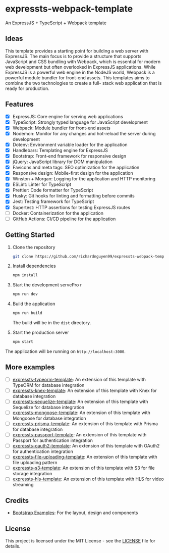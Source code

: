 # expressts-webpack-template

An ExpressJS + TypeScript + Webpack template

## Ideas

This template provides a starting point for building a web server with
ExpressJS. The main focus is to provide a structure that supports JavaScript
and CSS bundling with Webpack, which is essential for modern web development but
often overlooked in ExpressJS applications. While ExpressJS is a powerful web
engine in the NodeJS world, Webpack is a powerful module bundler for front-end
assets. This templates aims to combine the two technologies to create a full-
stack web application that is ready for production.

## Features

- [x] ExpressJS: Core engine for serving web applications
- [x] TypeScript: Strongly typed language for JavaScript development
- [x] Webpack: Module bundler for front-end assets
- [x] Nodemon: Monitor for any changes and hot-reload the server during development
- [x] Dotenv: Environment variable loader for the application
- [x] Handlebars: Templating engine for ExpressJS
- [x] Bootstrap: Front-end framework for responsive design
- [x] jQuery: JavaScript library for DOM manipulation
- [x] Favicons and meta tags: SEO optimization for the application
- [x] Responsive design: Mobile-first design for the application
- [x] Winston + Morgan: Logging for the application and HTTP monitoring
- [x] ESLint: Linter for TypeScript
- [x] Prettier: Code formatter for TypeScript
- [x] Husky: Git hooks for linting and formatting before commits
- [x] Jest: Testing framework for TypeScript
- [x] Supertest: HTTP assertions for testing ExpressJS routes
- [ ] Docker: Containerization for the application
- [ ] GitHub Actions: CI/CD pipeline for the application

## Getting Started

1. Clone the repository

    ```bash
    git clone https://github.com/richardnguyen99/expressts-webpack-template
    ```

2. Install dependencies

    ```bash
    npm install
    ```

3. Start the development servePro
r

    ```bash
    npm run dev
    ```

4. Build the application

    ```bash
    npm run build
    ```

    The build will be in the `dist` directory.

5. Start the production server

    ```bash
    npm start
    ```

The application will be running on `http://localhost:3000`.

## More examples

- [ ] [expressts-typeorm-template](#): An extension of this template with TypeORM for database integration
- [ ] [expressts-knex-template](#): An extension of this template with Knex for database integration
- [ ] [expressts-sequelize-template](#): An extension of this template with Sequelize for database integration
- [ ] [expressts-mongoose-template](#): An extension of this template with Mongoose for database integration
- [ ] [expressts-prisma-template](#): An extension of this template with Prisma for database integration
- [ ] [expressts-passport-template](#): An extension of this template with Passport for authentication integration
- [ ] [expressts-oauth2-template](#): An extension of this template with OAuth2 for authentication integration
- [ ] [expressts-file-uploading-template](#): An extension of this template with file uploading pattern
- [ ] [expressts-s3-template](#): An extension of this template with S3 for file storage integration
- [ ] [expressts-hls-template](#): An extension of this template with HLS for video streaming

## Credits

- [Bootstrap Examples](https://getbootstrap.com/docs/5.3/examples/): For the layout, design and  components

## License

This project is licensed under the MIT License - see the [LICENSE](LICENSE) file for details.
